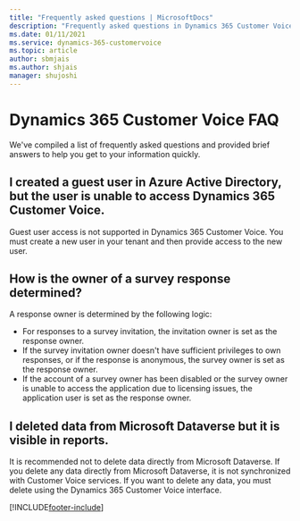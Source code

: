 ```yaml
---
title: "Frequently asked questions | MicrosoftDocs"
description: "Frequently asked questions in Dynamics 365 Customer Voice"
ms.date: 01/11/2021
ms.service: dynamics-365-customervoice
ms.topic: article
author: sbmjais
ms.author: shjais
manager: shujoshi
---
```


# Dynamics 365 Customer Voice FAQ

We've compiled a list of frequently asked questions and provided brief answers to help you get to your information quickly.

## I created a guest user in Azure Active Directory, but the user is unable to access Dynamics 365 Customer Voice.

Guest user access is not supported in Dynamics 365 Customer Voice. You must create a new user in your tenant and then provide access to the new user.

## How is the owner of a survey response determined?

A response owner is determined by the following logic:

- For responses to a survey invitation, the invitation owner is set as the response owner.
- If the survey invitation owner doesn't have sufficient privileges to own responses, or if the response is anonymous, the survey owner is set as the response owner.
- If the account of a survey owner has been disabled or the survey owner is unable to access the application due to licensing issues, the application user is set as the response owner.

## I deleted data from Microsoft Dataverse but it is visible in reports.

It is recommended not to delete data directly from Microsoft Dataverse. If you delete any data directly from Microsoft Dataverse, it is not synchronized with Customer Voice services. If you want to delete any data, you must delete using the Dynamics 365 Customer Voice interface.


[!INCLUDE[footer-include](includes/footer-banner.md)]
